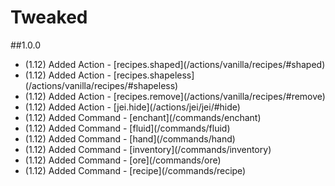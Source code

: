 # Tweaked

##1.0.0
<ul>
  <li>(1.12) Added Action - [recipes.shaped](/actions/vanilla/recipes/#shaped)</li>
  <li>(1.12) Added Action - [recipes.shapeless](/actions/vanilla/recipes/#shapeless)</li>
  <li>(1.12) Added Action - [recipes.remove](/actions/vanilla/recipes/#remove)</li>
  <li>(1.12) Added Action - [jei.hide](/actions/jei/jei/#hide)</li>
  <li>(1.12) Added Command - [enchant](/commands/enchant)</li>
  <li>(1.12) Added Command - [fluid](/commands/fluid)</li>
  <li>(1.12) Added Command - [hand](/commands/hand)</li>
  <li>(1.12) Added Command - [inventory](/commands/inventory)</li>
  <li>(1.12) Added Command - [ore](/commands/ore)</li>
  <li>(1.12) Added Command - [recipe](/commands/recipe)</li>
</ul>
